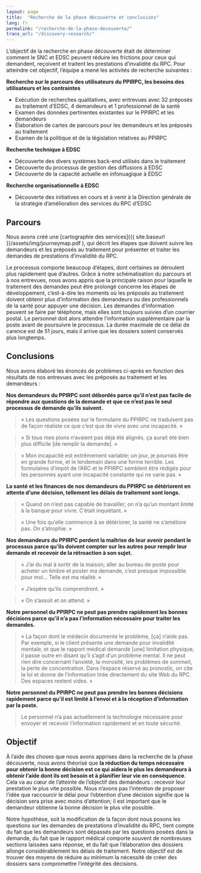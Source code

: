 ```yaml
---
layout: page
title:  "Recherche de la phase découverte et conclusions"
lang: fr
permalink: "/recherche-de-la-phase-decouverte/"
trans_url: "/discovery-research/"
---
```


L’objectif de la recherche en phase découverte était de déterminer comment le SNC et EDSC peuvent réduire les frictions pour ceux qui demandent, reçoivent et traitent les prestations d’invalidité du RPC. Pour atteindre cet objectif, l’équipe a mené les activités de recherche suivantes :

**Recherche sur le parcours des utilisateurs du PPIRPC, les besoins des utilisateurs et les contraintes**
* Exécution de recherches qualitatives, avec entrevues avec 32 préposés au traitement d’EDSC, 4 demandeurs et 1 professionnel de la santé
* Examen des données pertinentes existantes sur le PPIRPC et les demandeurs
* Élaboration de cartes de parcours pour les demandeurs et les préposés au traitement
* Examen de la politique et de la législation relatives au PPIRPC

**Recherche technique à EDSC**
* Découverte des divers systèmes back-end utilisés dans le traitement
* Découverte du processus de gestion des diffusions à EDSC
* Découverte de la capacité actuelle en infonuagique à EDSC

**Recherche organisationnelle à EDSC**
* Découverte des initiatives en cours et à venir à la Direction générale de la stratégie d’amélioration des services du RPC d’EDSC

## Parcours

Nous avons créé une [cartographie des services]({{ site.baseurl }}/assets/img/journeymap.pdf ), qui décrit les étapes que doivent suivre les demandeurs et les préposés au traitement pour présenter et traiter les demandes de prestations d’invalidité du RPC.

Le processus comporte beaucoup d’étapes, dont certaines se déroulent plus rapidement que d’autres. Grâce à notre schématisation du parcours et à nos entrevues, nous avons appris que la principale raison pour laquelle le traitement des demandes peut être prolongé concerne les étapes de développement, c’est-à-dire les moments où les préposés au traitement doivent obtenir plus d’information des demandeurs ou des professionnels de la santé pour appuyer une décision. Les demandes d’information peuvent se faire par téléphone, mais elles sont toujours suivies d’un courrier postal. Le personnel doit alors attendre l’information supplémentaire par la poste avant de poursuivre le processus. La durée maximale de ce délai de carence est de 51 jours, mais il arrive que les dossiers soient conservés plus longtemps.

## Conclusions

Nous avons élaboré les énoncés de problèmes ci-après en fonction des résultats de nos entrevues avec les préposés au traitement et les demandeurs :

**Nos demandeurs du PPIRPC sont débordés parce qu’il n’est pas facile de répondre aux questions de la demande et que ce n’est pas le seul processus de demande qu’ils suivent.**

> « Les questions posées sur le formulaire du PPIRPC ne traduisent pas de façon réaliste ce que c’est que de vivre avec une incapacité. »

> « Si tous mes pions n’avaient pas déjà été alignés, ça aurait été bien plus difficile [de remplir la demande]. »

> « Mon incapacité est extrêmement variable; un jour, je pourrais être en grande forme, et le lendemain dans une forme terrible. Les formulaires d’impôt de l’ARC et le PPIRPC semblent être rédigés pour les personnes ayant une incapacité constante qui ne varie pas. »

**La santé et les finances de nos demandeurs du PPIRPC se détériorent en attente d’une décision, tellement les délais de traitement sont longs.**

> « Quand on n’est pas capable de travailler, on n’a qu’un montant limité à la banque pour vivre. C’était inquiétant. »

> « Une fois qu’elle commence à se détériorer, la santé ne s’améliore pas. On s’atrophie. »

**Nos demandeurs du PPIRPC perdent la maîtrise de leur avenir pendant le processus parce qu’ils doivent compter sur les autres pour remplir leur demande et recevoir de la rétroaction à son sujet.**

> « J’ai du mal à sortir de la maison; aller au bureau de poste pour acheter un timbre et poster ma demande, c’est presque impossible pour moi… Telle est ma réalité. »

> « J’espère qu’ils comprendront. »

> « On s’assoit et on attend. »

**Notre personnel du PPIRPC ne peut pas prendre rapidement les bonnes décisions parce qu’il n’a pas l’information nécessaire pour traiter les demandes.**

> « La façon dont le médecin documente le problème, [ça] n’aide pas. Par exemple, si le client présente une demande pour invalidité mentale, et que le rapport médical demande [une] limitation physique, il passe outre en disant qu’il s’agit d’un problème mental. Il ne peut rien dire concernant l’anxiété, la morosité, les problèmes de sommeil, la perte de concentration. Dans l’espace réservé au pronostic, on cite la loi et donne de l’information tirée directement du site Web du RPC. Des espaces restent vides. »

**Notre personnel du PPIRPC ne peut pas prendre les bonnes décisions rapidement parce qu’il est limité à l’envoi et à la réception d’information par la poste.**

> Le personnel n’a pas actuellement la technologie nécessaire pour envoyer et recevoir l’information rapidement et en toute sécurité.

## Objectif

À l’aide des choses que nous avons apprises dans la recherche de la phase découverte, nous avons théorisé que **la réduction du temps nécessaire pour obtenir la bonne décision est ce qui aidera le plus les demandeurs à obtenir l’aide dont ils ont besoin et à planifier leur vie en conséquence**. Cela va au cœur de l’atteinte de l’objectif des demandeurs : recevoir leur prestation le plus vite possible. Nous n’avons pas l’intention de proposer l’idée que raccourcir le délai pour l’obtention d’une décision signifie que la décision sera prise avec moins d’attention; il est important que le demandeur obtienne la bonne décision le plus vite possible.

Notre hypothèse, soit la modification de la façon dont nous posons les questions sur les demandes de prestations d’invalidité du RPC, tient compte du fait que les demandeurs sont dépassés par les questions posées dans la demande, du fait que le rapport médical comporte souvent de nombreuses sections laissées sans réponse, et du fait que l’élaboration des dossiers allonge considérablement les délais de traitement. Notre objectif est de trouver des moyens de réduire au minimum la nécessité de créer des dossiers sans compromettre l’intégrité des décisions.
